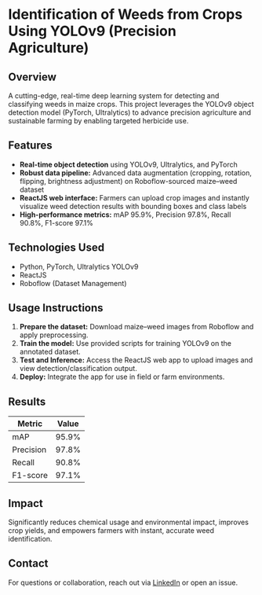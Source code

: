 # Identification of Weeds from Crops Using YOLOv9 (Precision Agriculture)

## Overview
A cutting-edge, real-time deep learning system for detecting and classifying weeds in maize crops. This project leverages the YOLOv9 object detection model (PyTorch, Ultralytics) to advance precision agriculture and sustainable farming by enabling targeted herbicide use.

## Features
- **Real-time object detection** using YOLOv9, Ultralytics, and PyTorch
- **Robust data pipeline:** Advanced data augmentation (cropping, rotation, flipping, brightness adjustment) on Roboflow-sourced maize–weed dataset
- **ReactJS web interface:** Farmers can upload crop images and instantly visualize weed detection results with bounding boxes and class labels
- **High-performance metrics:** mAP 95.9%, Precision 97.8%, Recall 90.8%, F1-score 97.1%

## Technologies Used
- Python, PyTorch, Ultralytics YOLOv9
- ReactJS
- Roboflow (Dataset Management)

## Usage Instructions
1. **Prepare the dataset:** Download maize–weed images from Roboflow and apply preprocessing.
2. **Train the model:** Use provided scripts for training YOLOv9 on the annotated dataset.
3. **Test and Inference:** Access the ReactJS web app to upload images and view detection/classification output.
4. **Deploy:** Integrate the app for use in field or farm environments.

## Results
| Metric       | Value   |
|--------------|---------|
| mAP          | 95.9%   |
| Precision    | 97.8%   |
| Recall       | 90.8%   |
| F1-score     | 97.1%   |

## Impact
Significantly reduces chemical usage and environmental impact, improves crop yields, and empowers farmers with instant, accurate weed identification.

## Contact
For questions or collaboration, reach out via [LinkedIn](https://linkedin.com/in/sudheerprasannakumarvasetty) or open an issue.

